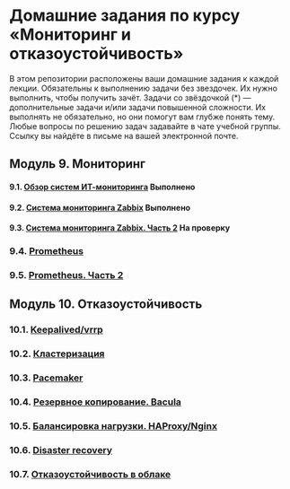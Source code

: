 # Домашние задания по курсу «Мониторинг и отказоустойчивость»
В этом репозитории расположены ваши домашние задания к каждой лекции. 
Обязательны к выполнению задачи без звездочек. Их нужно выполнить, чтобы получить зачёт.
Задачи со звёздочкой (*) — дополнительные задачи и/или задачи повышенной сложности. Их выполнять не обязательно, но они помогут вам глубже понять тему.
Любые вопросы по решению задач задавайте в чате учебной группы. Ссылку вы найдёте в письме на вашей электронной почте.
## Модуль 9. Мониторинг

#### 9.1. [Обзор систем ИТ-мониторинга](9-01.md) Выполнено
#### 9.2. [Система мониторинга Zabbix](9-02.md) Выполнено
#### 9.3. [Система мониторинга Zabbix. Часть 2](9-03.md) На проверку
### 9.4. [Prometheus](9-04.md)
### 9.5. [Prometheus. Часть 2](9-05.md)
## Модуль 10. Отказоустойчивость
### 10.1. [Keepalived/vrrp](10-01.md)
### 10.2. [Кластеризация](10-02.md)
### 10.3. [Pacemaker](10-03.md)
### 10.4. [Резервное копирование. Bacula](10-04.md)
### 10.5. [Балансировка нагрузки. HAProxy/Nginx](10-05.md)
### 10.6. [Disaster recovery](10-06.md)
### 10.7. [Отказоустойчивость в облаке](10-07.md)

